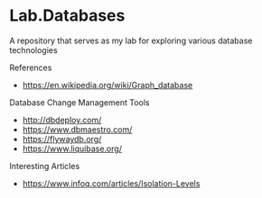 # Lab.Databases
A repository that serves as my lab for exploring various database technologies



References
* https://en.wikipedia.org/wiki/Graph_database


Database Change Management Tools
* http://dbdeploy.com/
* https://www.dbmaestro.com/
* https://flywaydb.org/
* https://www.liquibase.org/


Interesting Articles
* https://www.infoq.com/articles/Isolation-Levels
